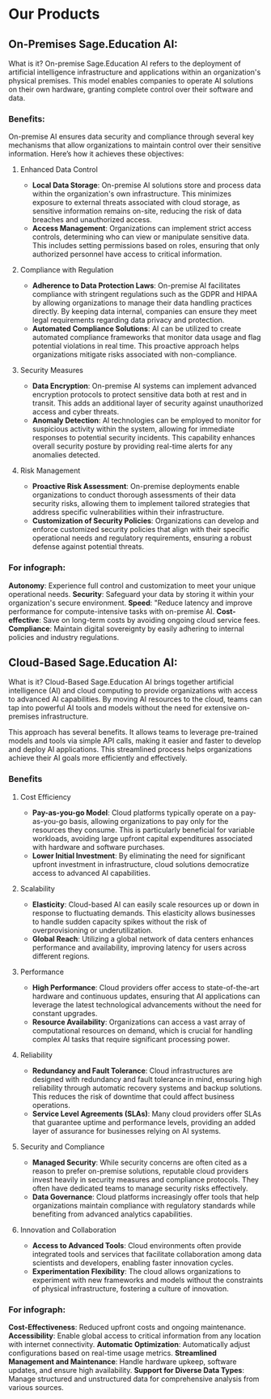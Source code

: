 # Our Products

## On-Premises Sage.Education AI:
What is it?
On-premise Sage.Education AI refers to the deployment of artificial intelligence infrastructure and applications within an organization's physical premises. This model enables companies to operate AI solutions on their own hardware, granting complete control over their software and data.
### Benefits:
On-premise AI ensures data security and compliance through several key mechanisms that allow organizations to maintain control over their sensitive information. Here’s how it achieves these objectives:

1. Enhanced Data Control
	- **Local Data Storage**: On-premise AI solutions store and process data within the organization's own infrastructure. This minimizes exposure to external threats associated with cloud storage, as sensitive information remains on-site, reducing the risk of data breaches and unauthorized access.
	- **Access Management**: Organizations can implement strict access controls, determining who can view or manipulate sensitive data. This includes setting permissions based on roles, ensuring that only authorized personnel have access to critical information.

2. Compliance with Regulation
	- **Adherence to Data Protection Laws**: On-premise AI facilitates compliance with stringent regulations such as the GDPR and HIPAA by allowing organizations to manage their data handling practices directly. By keeping data internal, companies can ensure they meet legal requirements regarding data privacy and protection.
	- **Automated Compliance Solutions**: AI can be utilized to create automated compliance frameworks that monitor data usage and flag potential violations in real time. This proactive approach helps organizations mitigate risks associated with non-compliance. 

3. Security Measures
	- **Data Encryption**: On-premise AI systems can implement advanced encryption protocols to protect sensitive data both at rest and in transit. This adds an additional layer of security against unauthorized access and cyber threats. 
	- **Anomaly Detection**: AI technologies can be employed to monitor for suspicious activity within the system, allowing for immediate responses to potential security incidents. This capability enhances overall security posture by providing real-time alerts for any anomalies detected. 

4. Risk Management
	- **Proactive Risk Assessment**: On-premise deployments enable organizations to conduct thorough assessments of their data security risks, allowing them to implement tailored strategies that address specific vulnerabilities within their infrastructure.
	- **Customization of Security Policies**: Organizations can develop and enforce customized security policies that align with their specific operational needs and regulatory requirements, ensuring a robust defense against potential threats.

 
### For infograph: 

**Autonomy**: Experience full control and customization to meet your unique operational needs.
**Security**: Safeguard your data by storing it within your organization's secure environment.
**Speed**: "Reduce latency and improve performance for compute-intensive tasks with on-premise AI.
**Cost-effective**: Save on long-term costs by avoiding ongoing cloud service fees.
**Compliance**: Maintain digital sovereignty by easily adhering to internal policies and industry regulations.

## Cloud-Based Sage.Education AI: 
What is it?
Cloud-Based Sage.Education AI brings together artificial intelligence (AI) and cloud computing to provide organizations with access to advanced AI capabilities. By moving AI resources to the cloud, teams can tap into powerful AI tools and models without the need for extensive on-premises infrastructure.

This approach has several benefits. It allows teams to leverage pre-trained models and tools via simple API calls, making it easier and faster to develop and deploy AI applications. This streamlined process helps organizations achieve their AI goals more efficiently and effectively.
### Benefits

1. Cost Efficiency
	- **Pay-as-you-go Model**: Cloud platforms typically operate on a pay-as-you-go basis, allowing organizations to pay only for the resources they consume. This is particularly beneficial for variable workloads, avoiding large upfront capital expenditures associated with hardware and software purchases.
	- **Lower Initial Investment**: By eliminating the need for significant upfront investment in infrastructure, cloud solutions democratize access to advanced AI capabilities.

2. Scalability
	- **Elasticity**: Cloud-based AI can easily scale resources up or down in response to fluctuating demands. This elasticity allows businesses to handle sudden capacity spikes without the risk of overprovisioning or underutilization.
	- **Global Reach**: Utilizing a global network of data centers enhances performance and availability, improving latency for users across different regions.

3. Performance
	- **High Performance**: Cloud providers offer access to state-of-the-art hardware and continuous updates, ensuring that AI applications can leverage the latest technological advancements without the need for constant upgrades.
	- **Resource Availability**: Organizations can access a vast array of computational resources on demand, which is crucial for handling complex AI tasks that require significant processing power.

4. Reliability
	- **Redundancy and Fault Tolerance**: Cloud infrastructures are designed with redundancy and fault tolerance in mind, ensuring high reliability through automatic recovery systems and backup solutions. This reduces the risk of downtime that could affect business operations.
	- **Service Level Agreements (SLAs)**: Many cloud providers offer SLAs that guarantee uptime and performance levels, providing an added layer of assurance for businesses relying on AI systems.

5. Security and Compliance
	- **Managed Security**: While security concerns are often cited as a reason to prefer on-premise solutions, reputable cloud providers invest heavily in security measures and compliance protocols. They often have dedicated teams to manage security risks effectively.
	- **Data Governance**: Cloud platforms increasingly offer tools that help organizations maintain compliance with regulatory standards while benefiting from advanced analytics capabilities. 
	
6.  Innovation and Collaboration
	- **Access to Advanced Tools**: Cloud environments often provide integrated tools and services that facilitate collaboration among data scientists and developers, enabling faster innovation cycles.
	- **Experimentation Flexibility**: The cloud allows organizations to experiment with new frameworks and models without the constraints of physical infrastructure, fostering a culture of innovation.


### For infograph:

**Cost-Effectiveness**: Reduced upfront costs and ongoing maintenance.
**Accessibility**: Enable global access to critical information from any location with internet connectivity.
**Automatic Optimization**: Automatically adjust configurations based on real-time usage metrics.
**Streamlined Management and Maintenance**: Handle hardware upkeep, software updates, and ensure high availability.
**Support for Diverse Data Types**: Manage structured and unstructured data for comprehensive analysis from various sources.



